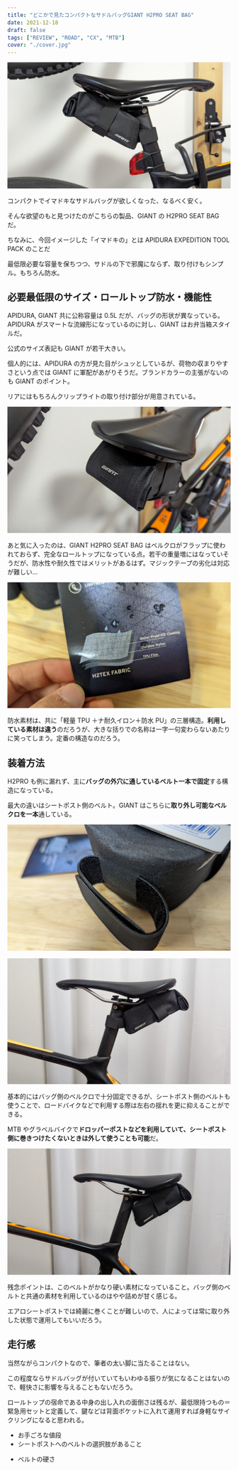 ```yaml
---
title: "どこかで見たコンパクトなサドルバッグGIANT H2PRO SEAT BAG"
date: 2021-12-18
draft: false
tags: ["REVIEW", "ROAD", "CX", "MTB"]
cover: "./cover.jpg"
---
```


![アイキャッチ](./cover.jpg)

コンパクトでイマドキなサドルバッグが欲しくなった、なるべく安く。

そんな欲望のもと見つけたのがこちらの製品、GIANT の H2PRO SEAT BAG だ。

<LinkBox url="https://www.giant.co.jp/giant22/acc_datail.php?p_id=A0002824" />

ちなみに、今回イメージした「イマドキの」とは APIDURA EXPEDITION TOOL PACK のことだ

<LinkBox url="https://skmzlog.com/apidura-expedition-toolpack/" />

最低限必要な容量を保ちつつ、サドルの下で邪魔にならず、取り付けもシンプル。もちろん防水。

## 必要最低限のサイズ・ロールトップ防水・機能性

APIDURA, GIANT 共に公称容量は 0.5L だが、バッグの形状が異なっている。APIDURA がスマートな流線形になっているのに対し、GIANT はお弁当箱スタイルだ。

公式のサイズ表記も GIANT が若干大きい。

個人的には、APIDURA の方が見た目がシュッとしているが、荷物の収まりやすさという点では GIANT に軍配があがりそうだ。ブランドカラーの主張がないのも GIANT のポイント。

リアにはもちろんクリップライトの取り付け部分が用意されている。

![クリップライトの取り付け部分](./rear.jpg)

あと気に入ったのは、GIANT H2PRO SEAT BAG はベルクロがフラップに使われておらず、完全なロールトップになっている点。若干の重量増にはなっていそうだが、防水性や耐久性ではメリットがあるはず。マジックテープの劣化は対応が難しい…

![素材](./fabric.jpg)

防水素材は、共に「軽量 TPU ＋ナ耐久イロン＋防水 PU」の三層構造。**利用している素材は違う**のだろうが、大きな括りでの名称は一字一句変わらないあたりに笑ってしまう。定番の構造なのだろう。

## 装着方法

H2PRO も例に漏れず、主に**バッグの外穴に通しているベルト一本で固定**する構造になっている。

最大の違いはシートポスト側のベルト。GIANT はこちらに**取り外し可能なベルクロを一本**通している。

![サドル側に一本ベルトが追加されている](./rear_belt.jpg)

![シートポスト側も固定できる](./belton.jpg)

基本的にはバッグ側のベルクロで十分固定できるが、シートポスト側のベルトも使うことで、ロードバイクなどで利用する際は左右の揺れを更に抑えることができる。

MTB やグラベルバイクで**ドロッパーポストなどを利用していて、シートポスト側に巻きつけたくないときは外して使うことも可能**だ。

![シートポスト側のベルトを外した状態](./nobelt.jpg)

残念ポイントは、このベルトがかなり硬い素材になっていること。バッグ側のベルトと共通の素材を利用しているのはやや詰めが甘く感じる。

エアロシートポストでは綺麗に巻くことが難しいので、人によっては常に取り外した状態で運用してもいいだろう。

## 走行感

当然ながらコンパクトなので、筆者の太い脚に当たることはない。

この程度ならサドルバッグが付いていてもいわゆる振りが気になることはないので、軽快さに影響を与えることもないだろう。

ロールトップの宿命である中身の出し入れの面倒さは残るが、最低限持つもの＝緊急用セットと定義して、鍵などは背面ポケットに入れて運用すれば身軽なサイクリングになると思われる。

<PositiveBox>

- お手ごろな値段
- シートポストへのベルトの選択肢があること

</PositiveBox>

<NegativeBox>

- ベルトの硬さ

</NegativeBox>

<LinkBox url="https://www.giant.co.jp/giant22/acc_datail.php?p_id=A0002824" />
